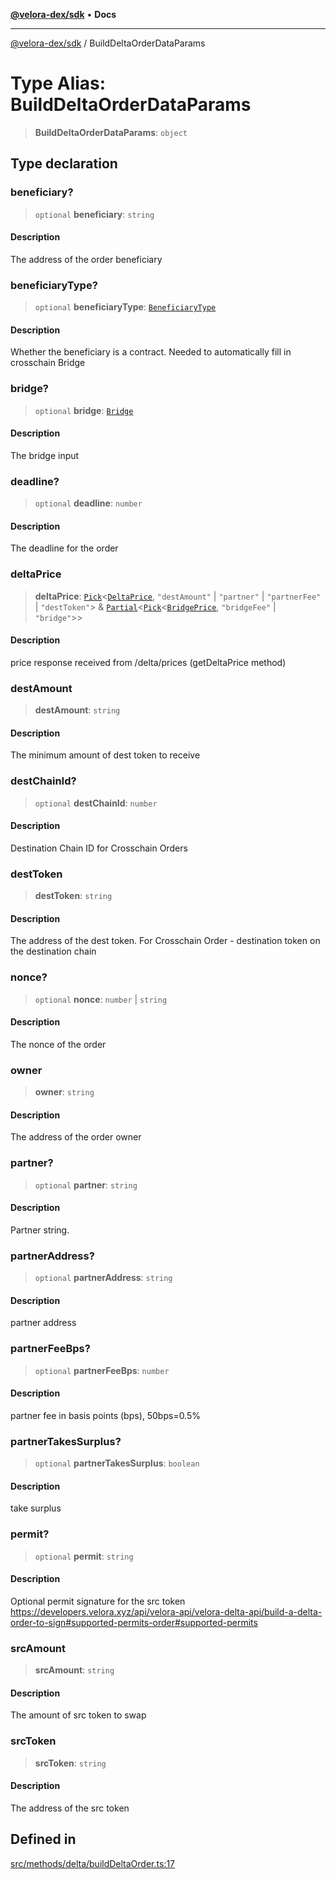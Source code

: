 [**@velora-dex/sdk**](../README.md) • **Docs**

***

[@velora-dex/sdk](../globals.md) / BuildDeltaOrderDataParams

# Type Alias: BuildDeltaOrderDataParams

> **BuildDeltaOrderDataParams**: `object`

## Type declaration

### beneficiary?

> `optional` **beneficiary**: `string`

#### Description

The address of the order beneficiary

### beneficiaryType?

> `optional` **beneficiaryType**: [`BeneficiaryType`](../-internal-/type-aliases/BeneficiaryType.md)

#### Description

Whether the beneficiary is a contract. Needed to automatically fill in crosschain Bridge

### bridge?

> `optional` **bridge**: [`Bridge`](Bridge.md)

#### Description

The bridge input

### deadline?

> `optional` **deadline**: `number`

#### Description

The deadline for the order

### deltaPrice

> **deltaPrice**: [`Pick`](../-internal-/type-aliases/Pick.md)\<[`DeltaPrice`](DeltaPrice.md), `"destAmount"` \| `"partner"` \| `"partnerFee"` \| `"destToken"`\> & [`Partial`](../-internal-/type-aliases/Partial.md)\<[`Pick`](../-internal-/type-aliases/Pick.md)\<[`BridgePrice`](BridgePrice.md), `"bridgeFee"` \| `"bridge"`\>\>

#### Description

price response received from /delta/prices (getDeltaPrice method)

### destAmount

> **destAmount**: `string`

#### Description

The minimum amount of dest token to receive

### destChainId?

> `optional` **destChainId**: `number`

#### Description

Destination Chain ID for Crosschain Orders

### destToken

> **destToken**: `string`

#### Description

The address of the dest token. For Crosschain Order - destination token on the destination chain

### nonce?

> `optional` **nonce**: `number` \| `string`

#### Description

The nonce of the order

### owner

> **owner**: `string`

#### Description

The address of the order owner

### partner?

> `optional` **partner**: `string`

#### Description

Partner string.

### partnerAddress?

> `optional` **partnerAddress**: `string`

#### Description

partner address

### partnerFeeBps?

> `optional` **partnerFeeBps**: `number`

#### Description

partner fee in basis points (bps), 50bps=0.5%

### partnerTakesSurplus?

> `optional` **partnerTakesSurplus**: `boolean`

#### Description

take surplus

### permit?

> `optional` **permit**: `string`

#### Description

Optional permit signature for the src token https://developers.velora.xyz/api/velora-api/velora-delta-api/build-a-delta-order-to-sign#supported-permits-order#supported-permits

### srcAmount

> **srcAmount**: `string`

#### Description

The amount of src token to swap

### srcToken

> **srcToken**: `string`

#### Description

The address of the src token

## Defined in

[src/methods/delta/buildDeltaOrder.ts:17](https://github.com/paraswap/paraswap-sdk/blob/master/src/methods/delta/buildDeltaOrder.ts#L17)
